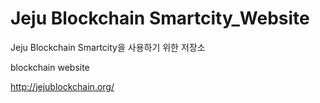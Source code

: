 # Jeju Blockchain Smartcity_Website
Jeju Blockchain Smartcity을 사용하기 위한 저장소

blockchain website

http://jejublockchain.org/
